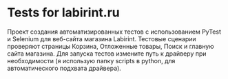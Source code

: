 # Tests for labirint.ru
Проект создания автоматизированных тестов с использованием PyTest и Selenium для веб-cайта магазина Labirint.
Тестовые сценарии проверяют страницы Корзина, Отложенные товары, Поиск и главную сайта магазина.
Для запуска тестов измените путь к драйверу при необходимости (я использую папку scripts в python, для автоматического подхвата драйвера).


